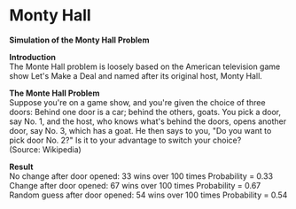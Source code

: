 # Monty Hall
**Simulation of the Monty Hall Problem**

**Introduction**</br>
The Monte Hall problem is loosely based on the American television game show Let's Make a Deal and named after its original host, Monty Hall.

**The Monte Hall Problem**</br>
Suppose you're on a game show, and you're given the choice of three doors: Behind one door is a car; behind the others, goats. You pick a door, say No. 1, and the host, who knows what's behind the doors, opens another door, say No. 3, which has a goat. He then says to you, "Do you want to pick door No. 2?" Is it to your advantage to switch your choice?</br>
(Source: Wikipedia)

**Result**</br>
No change after door opened: 33 wins over 100 times
Probability = 0.33
Change after door opened: 67 wins over 100 times
Probability = 0.67
Random guess after door opened: 54 wins over 100 times
Probability = 0.54
